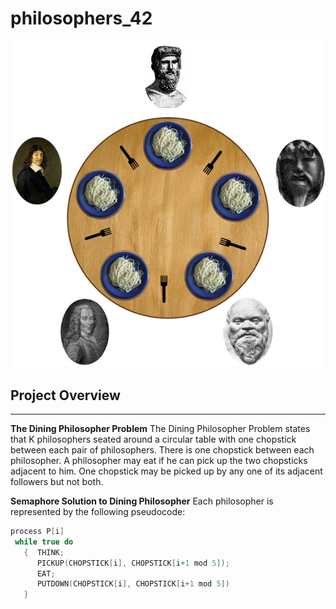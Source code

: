 # philosophers_42

![img](assets/philosopher_problem.png)

## Project Overview
---

**The Dining Philosopher Problem**  The Dining Philosopher Problem states that K philosophers seated around a circular table with one chopstick between each pair of philosophers. There is one chopstick between each philosopher. A philosopher may eat if he can pick up the two chopsticks adjacent to him. One chopstick may be picked up by any one of its adjacent followers but not both.

**Semaphore Solution to Dining Philosopher**
Each philosopher is represented by the following pseudocode:

```c
process P[i]
 while true do
   {  THINK;
      PICKUP(CHOPSTICK[i], CHOPSTICK[i+1 mod 5]);
      EAT;
      PUTDOWN(CHOPSTICK[i], CHOPSTICK[i+1 mod 5])
   }
```
